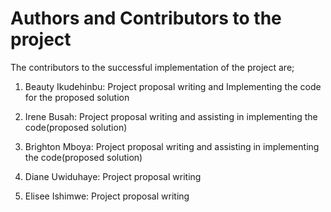 # Authors and Contributors to the project

The contributors to the successful implementation of the project are;

1. Beauty Ikudehinbu: Project proposal writing and Implementing the code for the proposed solution


2. Irene Busah: Project proposal writing and assisting in implementing the code(proposed solution)


3. Brighton Mboya: Project proposal writing and assisting in implementing the code(proposed solution)


4. Diane Uwiduhaye: Project proposal writing


5. Elisee Ishimwe: Project proposal writing


